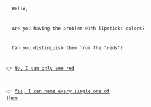 <code>
  &nbsp;
  
  &nbsp;&nbsp;Hello,

  &nbsp;&nbsp;Are you having the problem with lipsticks colors?  

  &nbsp;&nbsp;Can you distinguish them from the "reds"?  


  👉 [No, I can only see red](./docs/NO.md)     
  
  👉 [Yes, I can name every single one of them](./docs/YES.md) 
</code>